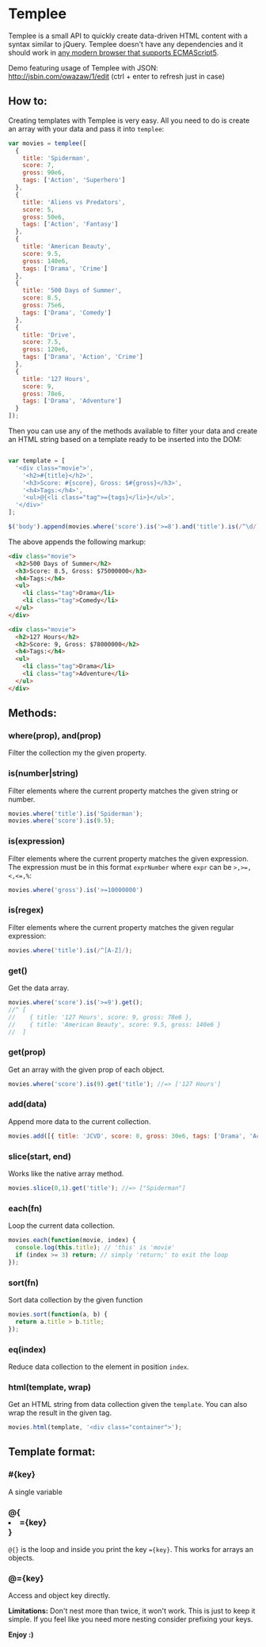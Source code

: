 # Templee

Templee is a small API to quickly create data-driven HTML content with a syntax similar to jQuery. Templee doesn't have any dependencies and it should work in [any modern browser that supports ECMAScript5](http://kangax.github.com/es5-compat-table/).

Demo featuring usage of Templee with JSON: http://jsbin.com/owazaw/1/edit (ctrl + enter to refresh just in case)

## How to:

Creating templates with Templee is very easy. All you need to do is create an array with your data and pass it into `templee`:

```javascript
var movies = templee([
  { 
    title: 'Spiderman', 
    score: 7, 
    gross: 90e6,
    tags: ['Action', 'Superhero']
  },
  { 
    title: 'Aliens vs Predators', 
    score: 5, 
    gross: 50e6,
    tags: ['Action', 'Fantasy']
  },
  { 
    title: 'American Beauty', 
    score: 9.5, 
    gross: 140e6,
    tags: ['Drama', 'Crime']
  },
  { 
    title: '500 Days of Summer', 
    score: 8.5, 
    gross: 75e6,
    tags: ['Drama', 'Comedy']
  },
  { 
    title: 'Drive', 
    score: 7.5, 
    gross: 120e6,
    tags: ['Drama', 'Action', 'Crime']
  },
  { 
    title: '127 Hours', 
    score: 9,
    gross: 78e6,
    tags: ['Drama', 'Adventure']
  }
]);
```  

Then you can use any of the methods available to filter your data and create an HTML string based on a template ready to be inserted into the DOM:

```javascript

var template = [
  '<div class="movie">',
    '<h2>#{title}</h2>',
    '<h3>Score: #{score}, Gross: $#{gross}</h3>',
    '<h4>Tags:</h4>',
    '<ul>@{<li class="tag">={tags}</li>}</ul>',
  '</div>'
];

$('body').append(movies.where('score').is('>=8').and('title').is(/^\d/).html(template));
```

The above appends the following markup:

```html
<div class="movie">
  <h2>500 Days of Summer</h2>
  <h3>Score: 8.5, Gross: $75000000</h3>
  <h4>Tags:</h4>
  <ul>
    <li class="tag">Drama</li>
    <li class="tag">Comedy</li>
  </ul>
</div>

<div class="movie">
  <h2>127 Hours</h2>
  <h2>Score: 9, Gross: $78000000</h2>
  <h4>Tags:</h4>
  <ul>
    <li class="tag">Drama</li>
    <li class="tag">Adventure</li>
  </ul>
</div>
```

## Methods:

### where(prop), and(prop)

Filter the collection my the given property.

### is(number|string)

Filter elements where the current property matches the given string or number.

```javascript
movies.where('title').is('Spiderman');
movies.where('score').is(9.5);
```

### is(expression)

Filter elements where the current property matches the given expression. The expression must be in this format `exprNumber` where `expr` can be `>,>=,<,<=,%`:

```javascript
movies.where('gross').is('>=10000000')
```

### is(regex)

Filter elements where the current property matches the given regular expression:

```javascript
movies.where('title').is(/^[A-Z]/);
```

### get()

Get the data array.

```javascript
movies.where('score').is('>=9').get();
//^ [
//    { title: '127 Hours', score: 9, gross: 78e6 },
//    { title: 'American Beauty', score: 9.5, gross: 140e6 }
//  ]
```

### get(prop)

Get an array with the given prop of each object.

```javascript
movies.where('score').is(9).get('title'); //=> ['127 Hours']
```

### add(data)

Append more data to the current collection.

```javascript
movies.add([{ title: 'JCVD', score: 8, gross: 30e6, tags: ['Drama', 'Action'] }]);
```

### slice(start, end)

Works like the native array method.

```javascript
movies.slice(0,1).get('title'); //=> ["Spiderman"] 
```

### each(fn)

Loop the current data collection.

```javascript
movies.each(function(movie, index) {
  console.log(this.title); // 'this' is 'movie'
  if (index >= 3) return; // simply 'return;' to exit the loop
});
```

### sort(fn)

Sort data collection by the given function

```javascript
movies.sort(function(a, b) {
  return a.title > b.title;
});
```

### eq(index)

Reduce data collection to the element in position `index`.

### html(template, wrap)

Get an HTML string from data collection given the `template`. You can also wrap the result in the given tag.

```javascript
movies.html(template, '<div class="container">');
```

## Template format:

### #{key}
A single variable

### @{<li>={key}</li>}
`@{}` is the loop and inside you print the key `={key}`. This works for arrays an objects.

### @={key}
Access and object key directly.

**Limitations:** Don't nest more than twice, it won't work. This is just to keep it simple. If you feel like you need more nesting consider prefixing your keys.

**Enjoy :)**

